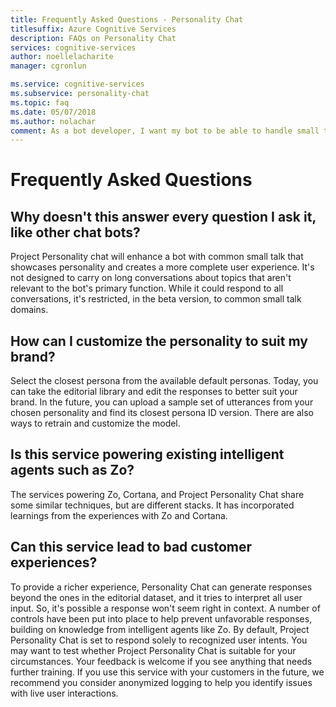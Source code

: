 ```yaml
---
title: Frequently Asked Questions - Personality Chat
titlesuffix: Azure Cognitive Services
description: FAQs on Personality Chat
services: cognitive-services
author: noellelacharite
manager: cgronlun

ms.service: cognitive-services
ms.subservice: personality-chat
ms.topic: faq
ms.date: 05/07/2018
ms.author: nolachar
comment: As a bot developer, I want my bot to be able to handle small talk in a consistent tone so that my bot appears more complete and conversational.
---
```

# Frequently Asked Questions

## Why doesn't this answer every question I ask it, like other chat bots?

Project Personality chat will enhance a bot with common small talk that showcases personality and creates a more complete user experience. It's not designed to carry on long conversations about topics that aren't relevant to the bot's primary function. While it could respond to all conversations, it's restricted, in the beta version, to common small talk domains.

## How can I customize the personality to suit my brand?

Select the closest persona from the available default personas. Today, you can take the editorial library and edit the responses to better suit your brand. In the future, you can upload a sample set of utterances from your chosen personality and find its closest persona ID version. There are also ways to retrain and customize the model.

## Is this service powering existing intelligent agents such as Zo?

The services powering Zo, Cortana, and Project Personality Chat share some similar techniques, but are different stacks. It has incorporated learnings from the experiences with Zo and Cortana.

## Can this service lead to bad customer experiences?

To provide a richer experience, Personality Chat can generate responses beyond the ones in the editorial dataset, and it tries to interpret all user input. So, it's possible a response won't seem right in context. A number of controls have been put into place to help prevent unfavorable responses, building on knowledge from intelligent agents like Zo. By default, Project Personality Chat is set to respond solely to recognized user intents. You may want to test whether Project Personality Chat is suitable for your circumstances. Your feedback is welcome if you see anything that needs further training. If you use this service with your customers in the future, we recommend you consider anonymized logging to help you identify issues with live user interactions.
